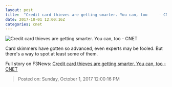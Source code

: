 ```yaml
---
layout: post
title:  "Credit card thieves are getting smarter. You can, too     - CNET"
date: 2017-10-01 12:00:16Z
categories: cnet
---
```


![Credit card thieves are getting smarter. You can, too     - CNET](https://cnet3.cbsistatic.com/img/Cctqrsl6SDQUwuZXYF7mlU_hRkg=/670x503/2017/09/29/9eaa8261-28a7-4c5b-80f6-4c612db71659/skinner-scanner-03.jpg)

Card skimmers have gotten so advanced, even experts may be fooled. But there's a way to spot at least some of them.


Full story on F3News: [Credit card thieves are getting smarter. You can, too     - CNET](http://www.f3nws.com/n/YmDfXE)

> Posted on: Sunday, October 1, 2017 12:00:16 PM
